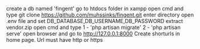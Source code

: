 create a db named 'fingent' 
go to htdocs folder in xampp
open cmd and type git clone https://github.com/muhssinks/fingent.git
enter directory 
open .env file and set DB_DATABASE,DB_USERNAME,DB_PASSWORD
extract vendor.zip
open cmd and type 
	1 - 'php artisan migrate'
	2 - 'php artisan serve'
open browser and go to http://127.0.0.1:8000
Create shorturls in home page. Url must have http or https